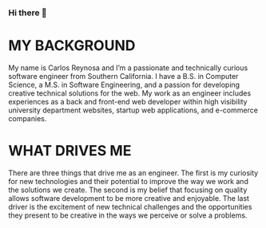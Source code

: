 ### Hi there 👋

MY BACKGROUND
===
My name is Carlos Reynosa and I’m a passionate and technically curious software engineer from Southern California. I have a B.S. in Computer Science, a M.S. in Software Engineering, and a passion for developing creative technical solutions for the web. My work as an engineer includes experiences as a back and front-end web developer within high visibility university department websites, startup web applications, and e-commerce companies.

WHAT DRIVES ME
===
There are three things that drive me as an engineer. The first is my curiosity for new technologies and their potential to improve the way we work and the solutions we create. The second is my belief that focusing on quality allows software development to be more creative and enjoyable. The last driver is the excitement of new technical challenges and the opportunities they present to be creative in the ways we perceive or solve a problems.

<!--
**carlos-reynosa/carlos-reynosa** is a ✨ _special_ ✨ repository because its `README.md` (this file) appears on your GitHub profile.

Here are some ideas to get you started:

- 🔭 I’m currently working on ...
- 🌱 I’m currently learning ...
- 👯 I’m looking to collaborate on ...
- 🤔 I’m looking for help with ...
- 💬 Ask me about ...
- 📫 How to reach me: ...
- 😄 Pronouns: ...
- ⚡ Fun fact: ...
-->
